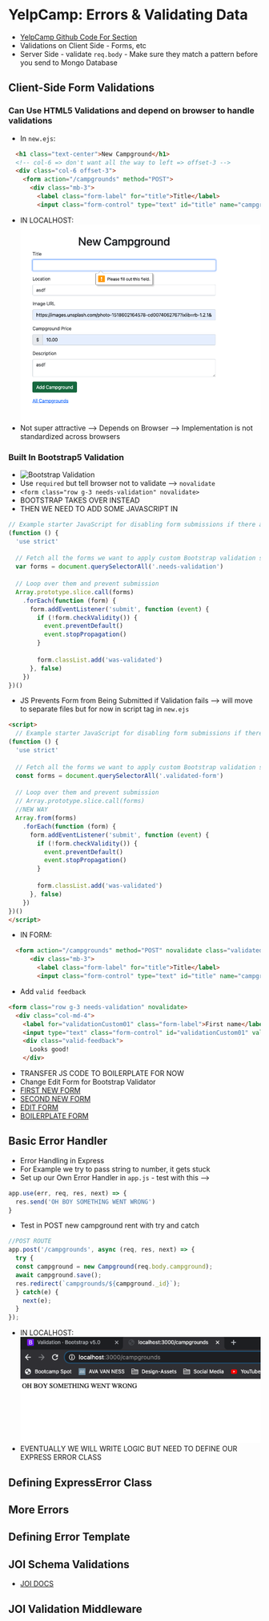 # YelpCamp: Errors & Validating Data
- [YelpCamp Github Code For Section](https://github.com/Colt/YelpCamp/tree/5f3b3ec478c5bb35f2773c2048409a9418c78b60
)
- Validations on Client Side - Forms, etc
- Server Side - validate `req.body` - Make sure they match a pattern before you send to Mongo Database

## Client-Side Form Validations
### Can Use HTML5 Validations and depend on browser to handle validations
- In `new.ejs`:
```html
  <h1 class="text-center">New Campground</h1>
  <!-- col-6 => don't want all the way to left => offset-3 -->
  <div class="col-6 offset-3">
    <form action="/campgrounds" method="POST">
      <div class="mb-3">
        <label class="form-label" for="title">Title</label>
        <input class="form-control" type="text" id="title" name="campground[title]" required>
```
- IN LOCALHOST:
![HTML5 Validation](assets/html5.png)
- Not super attractive --> Depends on Browser --> Implementation is not standardized across browsers
### Built In Bootstrap5 Validation
- ![Bootstrap Validation](https://getbootstrap.com/docs/5.0/forms/validation/)
- Use `required` but tell browser not to validate --> `novalidate`
- `<form class="row g-3 needs-validation" novalidate>`
- BOOTSTRAP TAKES OVER INSTEAD
- THEN WE NEED TO ADD SOME JAVASCRIPT IN
```js
// Example starter JavaScript for disabling form submissions if there are invalid fields
(function () {
  'use strict'

  // Fetch all the forms we want to apply custom Bootstrap validation styles to
  var forms = document.querySelectorAll('.needs-validation')

  // Loop over them and prevent submission
  Array.prototype.slice.call(forms)
    .forEach(function (form) {
      form.addEventListener('submit', function (event) {
        if (!form.checkValidity()) {
          event.preventDefault()
          event.stopPropagation()
        }

        form.classList.add('was-validated')
      }, false)
    })
})()
```
- JS Prevents Form from Being Submitted if Validation fails --> will move to separate files but for now in script tag in `new.ejs`
```html
<script>
  // Example starter JavaScript for disabling form submissions if there are invalid fields
(function () {
  'use strict'

  // Fetch all the forms we want to apply custom Bootstrap validation styles to
  const forms = document.querySelectorAll('.validated-form')

  // Loop over them and prevent submission
  // Array.prototype.slice.call(forms)
  //NEW WAY
  Array.from(forms)
    .forEach(function (form) {
      form.addEventListener('submit', function (event) {
        if (!form.checkValidity()) {
          event.preventDefault()
          event.stopPropagation()
        }

        form.classList.add('was-validated')
      }, false)
    })
})()
</script>
```
- IN FORM:
```html
  <form action="/campgrounds" method="POST" novalidate class="validated-form">
      <div class="mb-3">
        <label class="form-label" for="title">Title</label>
        <input class="form-control" type="text" id="title" name="campground[title]" required>
```
- Add `valid feedback`
```html
<form class="row g-3 needs-validation" novalidate>
  <div class="col-md-4">
    <label for="validationCustom01" class="form-label">First name</label>
    <input type="text" class="form-control" id="validationCustom01" value="Mark" required>
    <div class="valid-feedback">
      Looks good!
    </div>
```
- TRANSFER JS CODE TO BOILERPLATE FOR NOW
- Change Edit Form for Bootstrap Validator
- [FIRST NEW FORM](01_new_form1/new.ejs)
- [SECOND NEW FORM](02_bootstrap_validate/new.ejs)
- [EDIT FORM](02_bootstrap_validate/edit.ejs)
- [BOILERPLATE FORM](02_bootstrap_validate/boilerplate.ejs)

## Basic Error Handler
- Error Handling in Express
- For Example we try to pass string to number, it gets stuck
- Set up our Own Error Handler in `app.js` - test with this -->
```js
app.use(err, req, res, next) => {
  res.send('OH BOY SOMETHING WENT WRONG')
}
```
- Test in POST new campground rent with try and catch
```js
//POST ROUTE
app.post('/campgrounds', async (req, res, next) => {
  try {
  const campground = new Campground(req.body.campground);
  await campground.save();
  res.redirect(`campgrounds/${campground._id}`);
  } catch(e) {
    next(e);
  }
});
```
- IN LOCALHOST:
![Message sent back in browser](assets/basic_error.png)
- EVENTUALLY WE WILL WRITE LOGIC BUT NEED TO DEFINE OUR EXPRESS ERROR CLASS

## Defining ExpressError Class

## More Errors

## Defining Error Template

## JOI Schema Validations
- [JOI DOCS](https://joi.dev/api/?v=17.2.1)

## JOI Validation Middleware